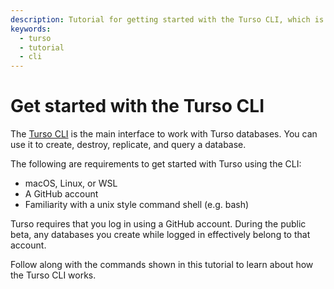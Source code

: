 ```yaml
---
description: Tutorial for getting started with the Turso CLI, which is used to manage and access Turso databases.
keywords:
  - turso
  - tutorial
  - cli
---
```


# Get started with the Turso CLI

The [Turso CLI] is the main interface to work with Turso databases. You can use
it to create, destroy, replicate, and query a database.

The following are requirements to get started with Turso using the CLI:

- macOS, Linux, or WSL
- A GitHub account
- Familiarity with a unix style command shell (e.g. bash)

Turso requires that you log in using a GitHub account. During the public beta,
any databases you create while logged in effectively belong to that account.

Follow along with the commands shown in this tutorial to learn about how the
Turso CLI works.


[Turso CLI]: /reference/turso-cli
